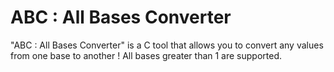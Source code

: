 # ABC : All Bases Converter
"ABC : All Bases Converter" is a C tool that allows you to convert any values from one base to another ! All bases greater than 1 are supported.
